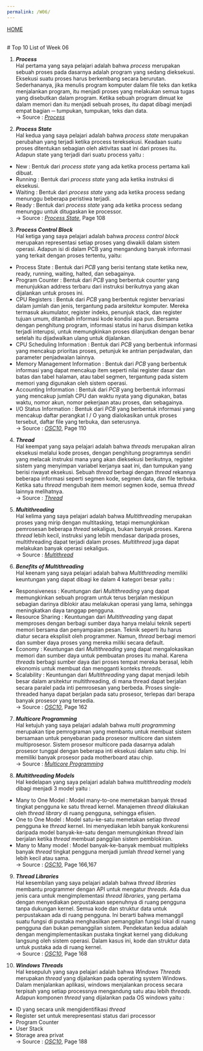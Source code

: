 ```yaml
---
permalink: /W06/
---
```

[HOME](../)

<br/>
# Top 10 List of Week 06

1. ___Process___ <br>
Hal pertama yang saya pelajari adalah bahwa _process_ merupakan sebuah proses pada dasarnya adalah program yang sedang dieksekusi. Eksekusi suatu proses harus berkembang secara berurutan. Sederhananya, jika menulis program komputer dalam file teks dan ketika menjalankan program, itu menjadi proses yang melakukan semua tugas yang disebutkan dalam program. Ketika sebuah program dimuat ke dalam memori dan itu menjadi sebuah proses, itu dapat dibagi menjadi empat bagian ─ tumpukan, tumpukan, teks dan data.
<br/> -> Source : _[Process](https://www.tutorialspoint.com/operating_system/os_processes.htm)_

2. ___Process State___<br>
Hal kedua yang saya pelajari adalah bahwa _process state_ merupakan perubahan yang terjadi ketika process tereksekusi. Keadaan suatu proses ditentukan sebagian oleh aktivitas saat ini dari proses itu. Adapun state yang terjadi dari suatu process yaitu :
- New : Bentuk dari _process state_ yang ada ketika process pertama kali dibuat.
- Running : Bentuk dari _process state_ yang ada ketika instruksi di eksekusi.
- Waiting : Bentuk dari _process state_ yang ada ketika process sedang menunggu beberapa peristiwa terjadi.
- Ready : Bentuk dari _process state_ yang ada ketika process sedang menunggu untuk ditugaskan ke processor.
<br/> -> Source : _[Process State](https://www.academia.edu/42880365/Operating_System_Concepts_10th_Edition)_, Page 108

3. ___Process Control Block___<br>
Hal ketiga yang saya pelajari adalah bahwa _process control block_ merupakan representasi setiap proses yang diwakili dalam sistem operasi. Adapun isi di dalam PCB yang mengandung banyak informasi yang terkait dengan proses tertentu, yaitu:
- Process State : Bentuk dari _PCB_ yang berisi tentang state ketika new, ready, running, waiting, halted, dan sebagainya.
- Program Counter : Bentuk dari _PCB_ yang berbentuk counter yang menunjukkan address terbaru dari instruksi berikutnya yang akan dijalankan untuk proses ini.
- CPU Registers : Bentuk dari _PCB_ yang berbentuk register bervariasi dalam jumlah dan jenis, tergantung pada arsitektur komputer. Mereka termasuk akumulator, register indeks, penunjuk stack, dan register tujuan umum, ditambah informasi kode kondisi apa pun. Bersama dengan penghitung program, informasi status ini harus disimpan ketika terjadi interupsi, untuk memungkinkan proses dilanjutkan dengan benar setelah itu dijadwalkan ulang untuk dijalankan.
- CPU Scheduling Information : Bentuk dari _PCB_ yang berbentuk informasi yang mencakup prioritas proses, petunjuk ke antrian penjadwalan, dan parameter penjadwalan lainnya.
- Memory Management Information : Bentuk dari _PCB_ yang berbentuk informasi yang dapat mencakup item seperti nilai register dasar dan batas dan tabel halaman, atau tabel segmen, tergantung pada sistem memori yang digunakan oleh sistem operasi.
- Accounting Information : Bentuk dari _PCB_ yang berbentuk informasi yang mencakup jumlah CPU dan waktu nyata yang digunakan, batas waktu, nomor akun, nomor pekerjaan atau proses, dan sebagainya.
- I/O Status Information : Bentuk dari _PCB_ yang berbentuk informasi yang mencakup daftar perangkat I / O yang dialokasikan untuk proses tersebut, daftar file yang terbuka, dan seterusnya.
<br/> -> Source : _[OSC10](https://www.academia.edu/42880365/Operating_System_Concepts_10th_Edition)_, Page 110

4. ___Thread___<br>
Hal keempat yang saya pelajari adalah bahwa _threads_ merupakan aliran eksekusi melalui kode proses, dengan penghitung programnya sendiri yang melacak instruksi mana yang akan dieksekusi berikutnya, register sistem yang menyimpan variabel kerjanya saat ini, dan tumpukan yang berisi riwayat eksekusi. Sebuah _thread_ berbagi dengan _thread_ rekannya beberapa informasi seperti segmen kode, segmen data, dan file terbuka. Ketika satu _thread_ mengubah item memori segmen kode, semua _thread_ lainnya melihatnya.
<br/> -> Source : _[Thread](https://www.tutorialspoint.com/operating_system/os_multi_threading.htm)_

5. ___Multithreading___<br>
Hal kelima yang saya pelajari adalah bahwa _Multithreading_ merupakan proses yang mirip dengan multitasking, tetapi memungkinkan pemrosesan beberapa _thread_ sekaligus, bukan banyak proses. Karena _thread_ lebih kecil, instruksi yang lebih mendasar daripada proses, multithreading dapat terjadi dalam proses. _Multithread_ juga dapat melakukan banyak operasi sekaligus.
<br> -> Source : _[Multithread](https://techterms.com/definition/multithreading#:~:text=Multithreading%20is%20similar%20to%20multitasking,time%2C%20rather%20than%20multiple%20processes.&text=For%20example%2C%20a%20multithreaded%20operating,windows%20at%20the%20same%20time.)_

6. ___Benefits of Multithreading___<br>
Hal keenam yang saya pelajari adalah bahwa _Multithreading_ memiliki keuntungan yang dapat dibagi ke dalam 4 kategori besar yaitu :
- Responsiveness : Keuntungan dari _Multithreading_ yang dapat memungkinkan sebuah program untuk terus berjalan meskipun sebagian darinya diblokir atau melakukan operasi yang lama, sehingga meningkatkan daya tanggap pengguna.
- Resource Sharing : Keuntungan dari _Multithreading_ yang dapat memproses dengan berbagi sumber daya hanya melalui teknik seperti memori bersama dan penyampaian pesan. Teknik seperti itu harus diatur secara eksplisit oleh programmer. Namun, _thread_ berbagi memori dan sumber daya proses yang mereka miliki secara default.
- Economy : Keuntungan dari _Multithreading_ yang dapat mengalokasikan memori dan sumber daya untuk pembuatan proses itu mahal. Karena _threads_ berbagi sumber daya dari proses tempat mereka berasal, lebih ekonomis untuk membuat dan mengganti konteks _threads_.
- Scalability : Keuntungan dari _Multithreading_ yang dapat menjadi lebih besar dalam arsitektur multithreading, di mana thread dapat berjalan secara paralel pada inti pemrosesan yang berbeda. Proses single-threaded hanya dapat berjalan pada satu prosesor, terlepas dari berapa banyak prosesor yang tersedia.
<br> -> Source : _[OSC10](https://www.academia.edu/42880365/Operating_System_Concepts_10th_Edition)_, Page 162

7. ___Multicore Programming___<br>
Hal ketujuh yang saya pelajari adalah bahwa _multi programming_ merupakan tipe pemrograman yang membantu untuk membuat sistem bersamaan untuk penyebaran pada prosesor multicore dan sistem multiprosesor. Sistem prosesor multicore pada dasarnya adalah prosesor tunggal dengan beberapa inti eksekusi dalam satu chip. Ini memiliki banyak prosesor pada motherboard atau chip.
<br/> -> Source : _[Multicore Programming](https://www.tutorialspoint.com/what-is-multicore-programming)_

8. ___Multithreading Models___<br>
Hal kedelapan yang saya pelajari adalah bahwa _multithreading models_ dibagi menjadi 3 model yaitu :
- Many to One Model : Model many-to-one memetakan banyak thread tingkat pengguna ke satu thread kernel. Manajemen _thread_ dilakukan oleh _thread library_ di ruang pengguna, sehingga efisien.
- One to One Model : Model satu-ke-satu memetakan setiap _thread_ pengguna ke _thread_ kernel. Ini menyediakan lebih banyak konkurensi daripada model banyak-ke-satu dengan memungkinkan _thread_ lain berjalan ketika _thread_ membuat panggilan sistem pemblokiran.
- Many to Many model : Model banyak-ke-banyak membuat multipleks banyak _thread_ tingkat pengguna menjadi jumlah _thread_ kernel yang lebih kecil atau sama.
<br/> -> Source : _[OSC10](https://www.academia.edu/42880365/Operating_System_Concepts_10th_Edition)_, Page 166,167

9. ___Thread Libraries___<br>
Hal kesembilan yang saya pelajari adalah bahwa _thread libraries_ membantu programmer dengan API untuk mengatur _threads_. Ada dua jenis cara untuk mengimplementasi _thread libraries_, yang pertama dengan menyediakan perpustakaan sepenuhnya di ruang pengguna tanpa dukungan kernel. Semua kode dan struktur data untuk perpustakaan ada di ruang pengguna. Ini berarti bahwa memanggil suatu fungsi di pustaka menghasilkan pemanggilan fungsi lokal di ruang pengguna dan bukan pemanggilan sistem. Pendekatan kedua adalah dengan mengimplementasikan pustaka tingkat kernel yang didukung langsung oleh sistem operasi. Dalam kasus ini, kode dan struktur data untuk pustaka ada di ruang kernel.
<br/> -> Source : _[OSC10](https://www.academia.edu/42880365/Operating_System_Concepts_10th_Edition)_, Page 168

10. ___Windows Threads___<br>
Hal kesepuluh yang saya pelajari adalah bahwa _Windows Threads_ merupakan _thread_ yang dijalankan pada operating system Windows. Dalam menjalankan aplikasi, windows menjalankan process secara terpisah yang setiap processnya mengandung satu atau lebih _threads_. Adapun komponen _thread_ yang dijalankan pada OS windows yaitu :
- ID yang secara unik mengidentifikasi _thread_
- Register set untuk merepresentasi status dari processor
- Program Counter
- User Stack
- Storage area privat
<br/> -> Source : _[OSC10](https://www.academia.edu/42880365/Operating_System_Concepts_10th_Edition)_, Page 188
